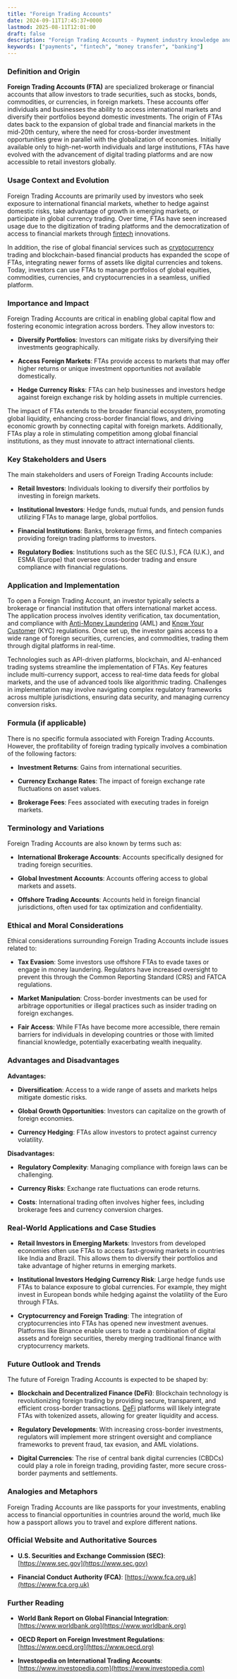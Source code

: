 ```yaml
---
title: "Foreign Trading Accounts"
date: 2024-09-11T17:45:37+0000
lastmod: 2025-08-11T12:01:00
draft: false
description: "Foreign Trading Accounts - Payment industry knowledge and insights"
keywords: ["payments", "fintech", "money transfer", "banking"]
---
```


### Definition and Origin

**Foreign Trading Accounts (FTA)** are specialized brokerage or financial accounts that allow investors to trade securities, such as stocks, bonds, commodities, or currencies, in foreign markets. These accounts offer individuals and businesses the ability to access international markets and diversify their portfolios beyond domestic investments. The origin of FTAs dates back to the expansion of global trade and financial markets in the mid-20th century, where the need for cross-border investment opportunities grew in parallel with the globalization of economies. Initially available only to high-net-worth individuals and large institutions, FTAs have evolved with the advancement of digital trading platforms and are now accessible to retail investors globally.

### Usage Context and Evolution

Foreign Trading Accounts are primarily used by investors who seek exposure to international financial markets, whether to hedge against domestic risks, take advantage of growth in emerging markets, or participate in global currency trading. Over time, FTAs have seen increased usage due to the digitization of trading platforms and the democratization of access to financial markets through [fintech](https://faisalkhanllc.xyz/resources/payments-wiki/f/fintech/) innovations.

In addition, the rise of global financial services such as [cryptocurrency](https://faisalkhanllc.xyz/resources/payments-wiki/c/cryptocurrency/) trading and blockchain-based financial products has expanded the scope of FTAs, integrating newer forms of assets like digital currencies and tokens. Today, investors can use FTAs to manage portfolios of global equities, commodities, currencies, and cryptocurrencies in a seamless, unified platform.

### Importance and Impact

Foreign Trading Accounts are critical in enabling global capital flow and fostering economic integration across borders. They allow investors to:

- **Diversify Portfolios**: Investors can mitigate risks by diversifying their investments geographically.

- **Access Foreign Markets**: FTAs provide access to markets that may offer higher returns or unique investment opportunities not available domestically.

- **Hedge Currency Risks**: FTAs can help businesses and investors hedge against foreign exchange risk by holding assets in multiple currencies.

The impact of FTAs extends to the broader financial ecosystem, promoting global liquidity, enhancing cross-border financial flows, and driving economic growth by connecting capital with foreign markets. Additionally, FTAs play a role in stimulating competition among global financial institutions, as they must innovate to attract international clients.

### Key Stakeholders and Users

The main stakeholders and users of Foreign Trading Accounts include:

- **Retail Investors**: Individuals looking to diversify their portfolios by investing in foreign markets.

- **Institutional Investors**: Hedge funds, mutual funds, and pension funds utilizing FTAs to manage large, global portfolios.

- **Financial Institutions**: Banks, brokerage firms, and fintech companies providing foreign trading platforms to investors.

- **Regulatory Bodies**: Institutions such as the SEC (U.S.), FCA (U.K.), and ESMA (Europe) that oversee cross-border trading and ensure compliance with financial regulations.

### Application and Implementation

To open a Foreign Trading Account, an investor typically selects a brokerage or financial institution that offers international market access. The application process involves identity verification, tax documentation, and compliance with [Anti-Money Laundering](https://faisalkhan.com/learn/payments-wiki/anti-money-laundering-aml/) (AML) and [Know Your Customer](https://faisalkhan.com/learn/payments-wiki/know-your-customer-kyc/) (KYC) regulations. Once set up, the investor gains access to a wide range of foreign securities, currencies, and commodities, trading them through digital platforms in real-time.

Technologies such as API-driven platforms, blockchain, and AI-enhanced trading systems streamline the implementation of FTAs. Key features include multi-currency support, access to real-time data feeds for global markets, and the use of advanced tools like algorithmic trading. Challenges in implementation may involve navigating complex regulatory frameworks across multiple jurisdictions, ensuring data security, and managing currency conversion risks.

### Formula (if applicable)

There is no specific formula associated with Foreign Trading Accounts. However, the profitability of foreign trading typically involves a combination of the following factors:

- **Investment Returns**: Gains from international securities.

- **Currency Exchange Rates**: The impact of foreign exchange rate fluctuations on asset values.

- **Brokerage Fees**: Fees associated with executing trades in foreign markets.

### Terminology and Variations

Foreign Trading Accounts are also known by terms such as:

- **International Brokerage Accounts**: Accounts specifically designed for trading foreign securities.

- **Global Investment Accounts**: Accounts offering access to global markets and assets.

- **Offshore Trading Accounts**: Accounts held in foreign financial jurisdictions, often used for tax optimization and confidentiality.

### Ethical and Moral Considerations

Ethical considerations surrounding Foreign Trading Accounts include issues related to:

- **Tax Evasion**: Some investors use offshore FTAs to evade taxes or engage in money laundering. Regulators have increased oversight to prevent this through the Common Reporting Standard (CRS) and FATCA regulations.

- **Market Manipulation**: Cross-border investments can be used for arbitrage opportunities or illegal practices such as insider trading on foreign exchanges.

- **Fair Access**: While FTAs have become more accessible, there remain barriers for individuals in developing countries or those with limited financial knowledge, potentially exacerbating wealth inequality.

### Advantages and Disadvantages

**Advantages:**

- **Diversification**: Access to a wide range of assets and markets helps mitigate domestic risks.

- **Global Growth Opportunities**: Investors can capitalize on the growth of foreign economies.

- **Currency Hedging**: FTAs allow investors to protect against currency volatility.

**Disadvantages:**

- **Regulatory Complexity**: Managing compliance with foreign laws can be challenging.

- **Currency Risks**: Exchange rate fluctuations can erode returns.

- **Costs**: International trading often involves higher fees, including brokerage fees and currency conversion charges.

### Real-World Applications and Case Studies

- **Retail Investors in Emerging Markets**: Investors from developed economies often use FTAs to access fast-growing markets in countries like India and Brazil. This allows them to diversify their portfolios and take advantage of higher returns in emerging markets.

- **Institutional Investors Hedging Currency Risk**: Large hedge funds use FTAs to balance exposure to global currencies. For example, they might invest in European bonds while hedging against the volatility of the Euro through FTAs.

- **Cryptocurrency and Foreign Trading**: The integration of cryptocurrencies into FTAs has opened new investment avenues. Platforms like Binance enable users to trade a combination of digital assets and foreign securities, thereby merging traditional finance with cryptocurrency markets.

### Future Outlook and Trends

The future of Foreign Trading Accounts is expected to be shaped by:

- **Blockchain and Decentralized Finance (DeFi)**: Blockchain technology is revolutionizing foreign trading by providing secure, transparent, and efficient cross-border transactions. [DeFi](https://faisalkhanllc.xyz/resources/payments-wiki/d/decentralized-finance-defi/) platforms will likely integrate FTAs with tokenized assets, allowing for greater liquidity and access.

- **Regulatory Developments**: With increasing cross-border investments, regulators will implement more stringent oversight and compliance frameworks to prevent fraud, tax evasion, and AML violations.

- **Digital Currencies**: The rise of central bank digital currencies (CBDCs) could play a role in foreign trading, providing faster, more secure cross-border payments and settlements.

### Analogies and Metaphors

Foreign Trading Accounts are like passports for your investments, enabling access to financial opportunities in countries around the world, much like how a passport allows you to travel and explore different nations.

### Official Website and Authoritative Sources

- **U.S. Securities and Exchange Commission (SEC)**: [](https://www.sec.gov/)[https://www.sec.gov](https://www.sec.gov)

- **Financial Conduct Authority (FCA)**: [](https://www.fca.org.uk/)[https://www.fca.org.uk](https://www.fca.org.uk)

### Further Reading

- **World Bank Report on Global Financial Integration**: [](https://www.worldbank.org/)[https://www.worldbank.org](https://www.worldbank.org)

- **OECD Report on Foreign Investment Regulations**: [](https://www.oecd.org/)[https://www.oecd.org](https://www.oecd.org)

- **Investopedia on International Trading Accounts**: [](https://www.investopedia.com/)[https://www.investopedia.com](https://www.investopedia.com)